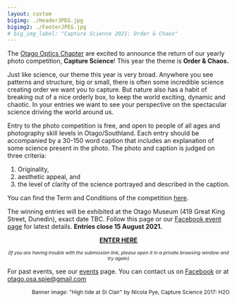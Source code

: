 ```yaml
---
layout: custom
bigimg: ./HeaderJPEG.jpg
bigimg2: ./FooterJPEG.jpg
# big_img_label: "Capture Science 2021: Order & Chaos"
---
```

<link rel="stylesheet" href="https://cdn.jsdelivr.net/npm/semantic-ui@2.4.2/dist/semantic.min.css">

The [Otago Optics Chapter](https://www.otago.ac.nz/physics/postgraduate/current-students/osa-spie-university-of-otago-student-chapters.html) are excited to announce the return of our yearly photo competition, **Capture Science**! This year the theme is **Order & Chaos.**

Just like science, our theme this year is very broad. Anywhere you see patterns and structure, big or small, there is often some incredible science creating order we want you to capture. But nature also has a habit of breaking out of a nice orderly box, to keep the world exciting, dynamic and chaotic. In your entries we want to see your perspective on the spectacular science driving the world around us.

Entry to the photo competition is free, and open to people of all ages and photography skill levels in Otago/Southland. Each entry should be accompanied by a 30-150 word caption that includes an explanation of some science present in the photo. The photo and caption is judged on three criteria: 

1. Originality,
2. aesthetic appeal, and 
3. the level of clarity of the science portrayed and described in the caption.

You can find the Term and Conditions of the competition [here](https://docs.google.com/document/d/e/2PACX-1vQfjLB0vI1IHly0NUN9NFdMIEV1etLA7_oWqz_qF5ApEqFi-Ub7DEN91GG9YkoE0kehZ6zaXoR4mKIT/pub). 


The winning entries will be exhibited at the Otago Museum (419 Great King Street, Dunedin), exact date TBC. Follow this page or our [Facebook event page](https://fb.me/e/DpNgCDON) for latest details. **Entries close 15 August 2021.**

<p style="text-align: center; font-weight: bold;"><a href="https://script.google.com/macros/s/AKfycbyUSAIsT1FFdIC9VGqy3Z0nGHqKbLVJ2S9iY9zt-91SVJvgr2N8ljXI6yIW1lWh1Iw5LA/exec">ENTER HERE</a></p>

<p style="text-align: center; font-size: 8pt;"><i>(If you are having trouble with the submission link, please open it in a private browsing window and try again)</i></p>

For past events, see our [events](events.html) page. You can contact us on [Facebook](https://facebook.com/OpticsOtago) or at [otago.osa.spie@gmail.com](mailto:otago.osa.spie@gmail.com)


<div style="text-align: right; font-size: 9pt;">
Banner image: "High tide at St Clair" by Nicola Pye, Capture Science 2017: H2O
</div>
